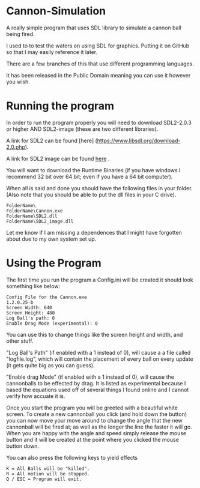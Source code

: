 # Cannon-Simulation

A really simple program that uses SDL library to simulate a cannon ball being fired.

I used to to test the waters on using SDL for graphics. Putting it on GitHub so that I may easily reference it later.

There are a few branches of this that use different programming languages.

It has been released in the Public Domain meaning you can use it however you wish.

# Running the program

In order to run the program properly you will need to download SDL2-2.0.3 or higher AND SDL2-image (these are two different libraries). 

A link for SDL2 can be found [here] (https://www.libsdl.org/download-2.0.php).

A link for SDL2 image can be found [here](https://www.libsdl.org/projects/SDL_image/) .

You will want to download the Runtime Binaries (if you have windows I recommend 32 bit over 64 bit; even if you have a 64 bit computer).

When all is said and done you should have the following files in your folder. (Also note that you should be able to put the dll files in your C drive).

```
FolderName\
FolderName\Cannon.exe
FolderName\SDL2.dll
FolderName\SDL2_image.dll
```

Let me know if I am missing a dependences that I might have forgotten about due to my own system set up.

# Using the Program

The first time you run the program a Config.ini will be created it should look something like below:

```
Config File for the Cannon.exe
1.2.0.25-b
Screen Width: 640
Screen Height: 480
Log Ball's path: 0
Enable Drag Mode (experimental): 0
```

You can use this to change things like the screen height and width, and other stuff.

"Log Ball's Path" (if enabled with a 1 instead of 0), will cause a a file called "logfile.log", which will contain the placement of every ball on every update (it gets quite big as you can guess).

"Enable drag Mode" (if enabled with a 1 instead of 0), will cause the cannonballs to be effected by drag. It is listed as experimental because I based the equations used off of several things I found 
online and I cannot verify how accuate it is.

Once you start the program you will be greeted with a beautiful white screen. To create a new cannonball you click (and hold down the button) 
you can now move your move around to change the angle that the new cannonball will be fired at; as well as the longer the line the faster it will go. 
When you are happy with the angle and speed simply release the mouse button and it will be created at the point where you clicked the mouse button down.

You can also press the following keys to yield effects

```
K = All Balls will be "killed".
R = All motion will be stopped.
Q / ESC = Program will exit.
```
